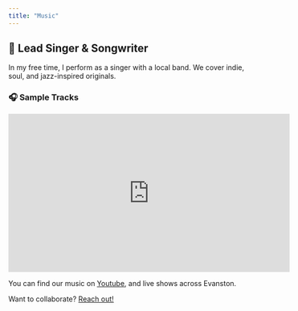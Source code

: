 ```yaml
---
title: "Music"
---
```


## 🎤 Lead Singer & Songwriter

In my free time, I perform as a singer with a local band. We cover indie, soul, and jazz-inspired originals.

### 🎧 Sample Tracks

<iframe width="560" height="315"
  src="https://youtu.be/o4YoF9RiagQ"
  title="YouTube video player"
  frameborder="0"
  allow="accelerometer; autoplay; clipboard-write; encrypted-media; gyroscope; picture-in-picture"
  allowfullscreen>
</iframe>

You can find our music on [Youtube](https://youtube.com/@missme.mp3?si=d7fnBrZOBg9DtSMw), and live shows across Evanston.

Want to collaborate? [Reach out!](/about/)
